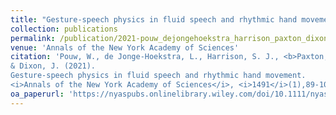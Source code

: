 ```yaml
---
title: "Gesture-speech physics in fluid speech and rhythmic hand movement"
collection: publications
permalink: /publication/2021-pouw_dejongehoekstra_harrison_paxton_dixon
venue: 'Annals of the New York Academy of Sciences'
citation: 'Pouw, W., de Jonge-Hoekstra, L., Harrison, S. J., <b>Paxton, A.</b>,
& Dixon, J. (2021).
Gesture-speech physics in fluid speech and rhythmic hand movement.
<i>Annals of the New York Academy of Sciences</i>, <i>1491</i>(1),89-105. doi: 10.1111/nyas.14532'
oa_paperurl: 'https://nyaspubs.onlinelibrary.wiley.com/doi/10.1111/nyas.14532'
---
```

